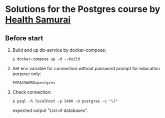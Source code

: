 # Solutions for the Postgres course by [Health Samurai](https://www.health-samurai.io/jobs/pg-course)

## Before start

1. Build and up db-service by docker-compose:
    ```
    $ docker-compose up -d --build
    ```

2. Set env variable for connection without password prompt for education porpose only:
    ```
    PGPASSWORD=postgres
    ```

3. Check connection:
    ```
    $ psql -h localhost -p 5400 -U postgres -c "\l"
    ```
    expected output "List of databases".
